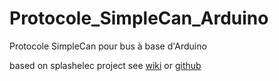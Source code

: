 # Protocole_SimpleCan_Arduino
Protocole  SimpleCan pour bus à base d'Arduino

based on splashelec project see [wiki](http://wiki.splashelec.com/) or [github](https://github.com/splashelec/splashelec) 

